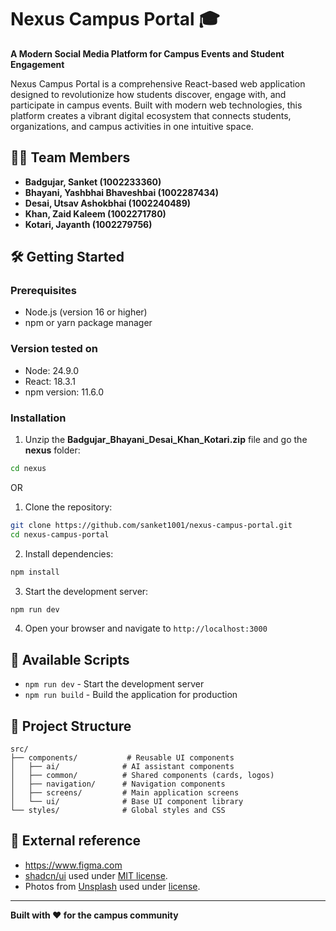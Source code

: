 
# Nexus Campus Portal 🎓

**A Modern Social Media Platform for Campus Events and Student Engagement**

Nexus Campus Portal is a comprehensive React-based web application designed to revolutionize how students discover, engage with, and participate in campus events. Built with modern web technologies, this platform creates a vibrant digital ecosystem that connects students, organizations, and campus activities in one intuitive space.

## 🧑‍🎓 Team Members
- **Badgujar, Sanket (1002233360)**
- **Bhayani, Yashbhai Bhaveshbai (1002287434)**
- **Desai, Utsav Ashokbhai (1002240489)**
- **Khan, Zaid Kaleem (1002271780)**
- **Kotari, Jayanth (1002279756)**

## 🛠️ Getting Started

### Prerequisites

- Node.js (version 16 or higher)
- npm or yarn package manager

### Version tested on

- Node: 24.9.0
- React: 18.3.1
- npm version: 11.6.0

### Installation

1. Unzip the **Badgujar_Bhayani_Desai_Khan_Kotari.zip** file and go the **nexus** folder:
```bash
cd nexus
```
OR

1. Clone the repository:
```bash
git clone https://github.com/sanket1001/nexus-campus-portal.git
cd nexus-campus-portal
```

2. Install dependencies:
```bash
npm install
```

3. Start the development server:
```bash
npm run dev
```

4. Open your browser and navigate to `http://localhost:3000`

## 📝 Available Scripts

- `npm run dev` - Start the development server
- `npm run build` - Build the application for production

## 📱 Project Structure

```
src/
├── components/           # Reusable UI components
│   ├── ai/              # AI assistant components
│   ├── common/          # Shared components (cards, logos)
│   ├── navigation/      # Navigation components
│   ├── screens/         # Main application screens
│   └── ui/              # Base UI component library
└── styles/              # Global styles and CSS
```

## 🎨 External reference

- https://www.figma.com
- [shadcn/ui](https://ui.shadcn.com/) used under [MIT license](https://github.com/shadcn-ui/ui/blob/main/LICENSE.md).
- Photos from [Unsplash](https://unsplash.com) used under [license](https://unsplash.com/license).

---

**Built with ❤️ for the campus community**  
